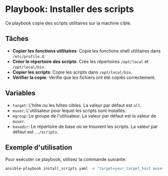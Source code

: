 # Playbook: Installer des scripts

Ce playbook copie des scripts utilitaires sur la machine cible.

## Tâches

- **Copier les fonctions utilitaires**: Copie les fonctions shell utilitaires dans `/etc/profile.d`.
- **Créer le répertoire des scripts**: Crée les répertoires `/opt/local` et `/opt/local/bin`.
- **Copier les scripts**: Copie les scripts dans `/opt/local/bin`.
- **Vérifier la copie**: Vérifie que les fichiers ont été copiés correctement.

## Variables

- `target`: L'hôte ou les hôtes cibles. La valeur par défaut est `all`.
- `muser`: L'utilisateur pour lequel les scripts sont installés.
- `mgroup`: Le groupe de l'utilisateur. La valeur par défaut est la valeur de `muser`.
- `basedir`: Le répertoire de base où se trouvent les scripts. La valeur par défaut est `../scripts`.

## Exemple d'utilisation

Pour exécuter ce playbook, utilisez la commande suivante:

```bash
ansible-playbook install_scripts.yaml -e "target=your_target_host muser=your_user"
```
